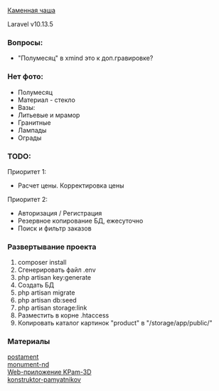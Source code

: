 [Каменная чаша](https://каменная-чаша.рф/)

Laravel v10.13.5

### Вопросы:
- "Полумесяц" в xmind это к доп.гравировке?

### Нет фото:
- Полумесяц  
- Материал - стекло  
- Вазы:  
- Литьевые и мрамор  
- Гранитные  
- Лампады  
- Ограды  


### TODO:  

Приоритет 1:
- Расчет цены. Корректировка цены

Приоритет 2:
- Авторизация / Регистрация
- Резервное копирование БД, ежесуточно
- Поиск и фильтр заказов


### Развертывание проекта

1. composer install  
2. Сгенерировать файл .env  
3. php artisan key:generate  
4. Создать БД  
5. php artisan migrate  
6. php artisan db:seed  
7. php artisan storage:link  
8. Разместить в корне .htaccess  
9. Копировать каталог картинок "product" в "/storage/app/public/"  

### Материалы  

[postament](https://postament.ru/constructor/?ysclid=lui9wjml6o968483028)  
[monument-nd](https://monument-nd.ru/konstruktor-pamjatnikov-na-mogilu/)  
[Web-приложение KPam-3D](https://kpam3d.ru/?ysclid=lui9woau3f430392135)  
[konstruktor-pamyatnikov](https://konstruktor-pamyatnikov.ru/)  
